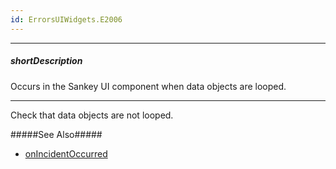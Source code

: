 ```yaml
---
id: ErrorsUIWidgets.E2006
---
```

---
##### shortDescription
Occurs in the Sankey UI component when data objects are looped.

---
Check that data objects are not looped.

#####See Also#####
- [onIncidentOccurred](/api-reference/10%20UI%20Components/dxSankey/1%20Configuration/onIncidentOccurred.md '/Documentation/ApiReference/UI_Components/dxSankey/Configuration/#onIncidentOccurred')